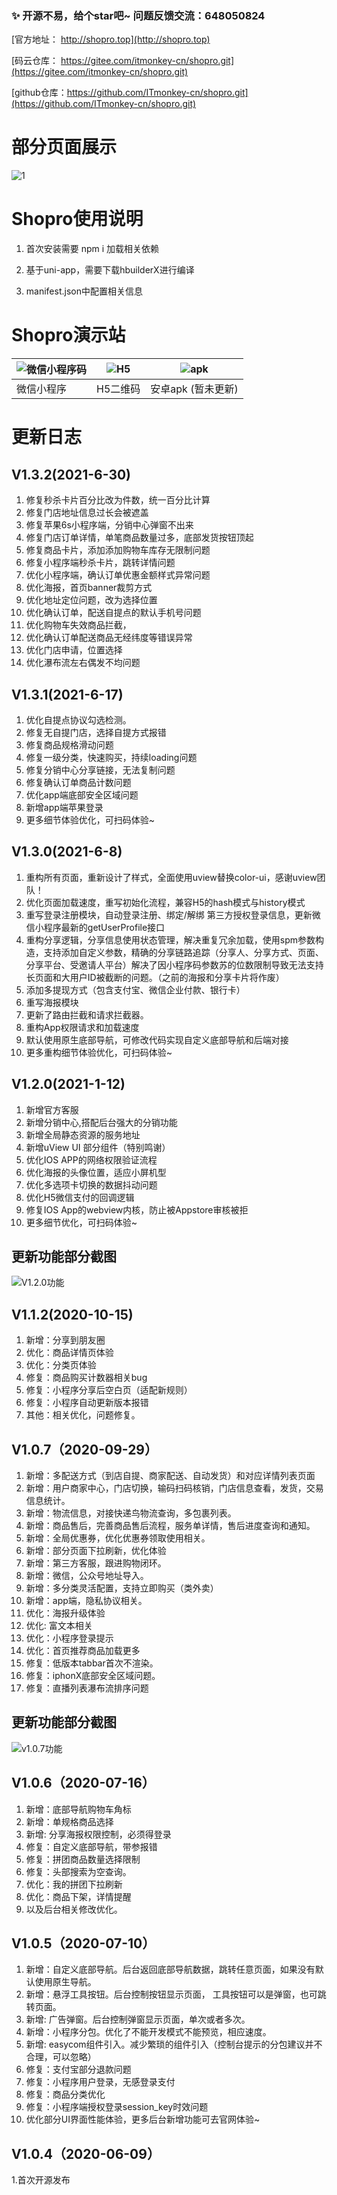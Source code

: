 



###  :sparkles: 开源不易，给个star吧~  问题反馈交流：648050824

 

[官方地址： http://shopro.top](http://shopro.top)

[码云仓库： https://gitee.com/itmonkey-cn/shopro.git](https://gitee.com/itmonkey-cn/shopro.git)

[github仓库：https://github.com/ITmonkey-cn/shopro.git](https://github.com/ITmonkey-cn/shopro.git)


# 部分页面展示
![1](https://images.gitee.com/uploads/images/2020/0710/162852_71fb79d2_2264724.jpeg "b1.jpg")

# Shopro使用说明

1. 首次安装需要 npm i 加载相关依赖 

2. 基于uni-app，需要下载hbuilderX进行编译

3. manifest.json中配置相关信息

    

# Shopro演示站

| ![微信小程序码](https://shopro-1253949872.cos.ap-beijing.myqcloud.com/dcloud/wx_code.jpg "微信小程序码") | ![H5](https://images.gitee.com/uploads/images/2021/0617/185217_860d0be2_2264724.png "H5.png") | ![apk](https://www.fastadmin.net/addons/qrcode/index/build?text=https://www.fastadmin.net/app/shopro.html&logo=android "apk_code.png") |
|------------------------------------------------- | ---------------------------------------- | ---------------------------------- |
| 微信小程序                                        | H5二维码                                 |  安卓apk (暂未更新)                                  |




# 更新日志
## V1.3.2(2021-6-30)
1. 修复秒杀卡片百分比改为件数，统一百分比计算 
2. 修复门店地址信息过长会被遮盖
3. 修复苹果6s小程序端，分销中心弹窗不出来
4. 修复门店订单详情，单笔商品数量过多，底部发货按钮顶起
5. 修复商品卡片，添加添加购物车库存无限制问题
6. 修复小程序端秒杀卡片，跳转详情问题
7. 优化小程序端，确认订单优惠金额样式异常问题
8. 优化海报，首页banner裁剪方式 
9. 优化地址定位问题，改为选择位置
10. 优化确认订单，配送自提点的默认手机号问题
11. 优化购物车失效商品拦截，
12. 优化确认订单配送商品无经纬度等错误异常
13. 优化门店申请，位置选择
14. 优化瀑布流左右偶发不均问题


## V1.3.1(2021-6-17)
1. 优化自提点协议勾选检测。
2. 修复无自提门店，选择自提方式报错
3. 修复商品规格滑动问题
4. 修复一级分类，快速购买，持续loading问题
5. 修复分销中心分享链接，无法复制问题
6. 修复确认订单商品计数问题
7. 优化app端底部安全区域问题
8. 新增app端苹果登录
9. 更多细节体验优化，可扫码体验~

## V1.3.0(2021-6-8)
1. 重构所有页面，重新设计了样式，全面使用uview替换color-ui，感谢uview团队！
2. 优化页面加载速度，重写初始化流程，兼容H5的hash模式与history模式
3. 重写登录注册模块，自动登录注册、绑定/解绑 第三方授权登录信息，更新微信小程序最新的getUserProfile接口
4. 重构分享逻辑，分享信息使用状态管理，解决重复冗余加载，使用spm参数构造，支持添加自定义参数，精确的分享链路追踪（分享人、分享方式、页面、分享平台、受邀请人平台）解决了因小程序码参数苏的位数限制导致无法支持长页面和大用户ID被截断的问题。（之前的海报和分享卡片将作废）
5. 添加多提现方式（包含支付宝、微信企业付款、银行卡）
6. 重写海报模块
7. 更新了路由拦截和请求拦截器。
8. 重构App权限请求和加载速度
9. 默认使用原生底部导航，可修改代码实现自定义底部导航和后端对接
10. 更多重构细节体验优化，可扫码体验~


## V1.2.0(2021-1-12)
1. 新增官方客服
2. 新增分销中心,搭配后台强大的分销功能
3. 新增全局静态资源的服务地址
4. 新增uView UI 部分组件（特别鸣谢）
5. 优化IOS APP的网络权限验证流程
6. 优化海报的头像位置，适应小屏机型
7. 优化多选项卡切换的数据抖动问题
8. 优化H5微信支付的回调逻辑
7. 修复IOS App的webview内核，防止被Appstore审核被拒
8. 更多细节优化，可扫码体验~
## 更新功能部分截图
![V1.2.0功能](https://images.gitee.com/uploads/images/2021/0112/182440_a691a92b_2264724.png "some.png")


## V1.1.2(2020-10-15)
1. 新增：分享到朋友圈
2. 优化：商品详情页体验
3. 优化：分类页体验
4. 修复：商品购买计数器相关bug
5. 修复：小程序分享后空白页（适配新规则）
6. 修复：小程序自动更新版本报错
7. 其他：相关优化，问题修复。


## V1.0.7（2020-09-29）
1. 新增：多配送方式（到店自提、商家配送、自动发货）和对应详情列表页面
2. 新增：用户商家中心，门店切换，输码扫码核销，门店信息查看，发货，交易信息统计。
3. 新增：物流信息，对接快递鸟物流查询，多包裹列表。
4. 新增：商品售后，完善商品售后流程，服务单详情，售后进度查询和通知。
5. 新增：全局优惠券，优化优惠券领取使用相关。
6. 新增：部分页面下拉刷新，优化体验
7. 新增：第三方客服，跟进购物闭环。
8. 新增：微信，公众号地址导入。
9. 新增：多分类灵活配置，支持立即购买（类外卖）
10. 新增：app端，隐私协议相关。
11. 优化：海报升级体验
12. 优化: 富文本相关
14. 优化：小程序登录提示
15. 优化：首页推荐商品加载更多
16. 修复：低版本tabbar首次不渲染。
17. 修复：iphonX底部安全区域问题。
18. 修复：直播列表瀑布流排序问题
## 更新功能部分截图
![v1.0.7功能](https://images.gitee.com/uploads/images/2020/0929/161907_1de1deff_2264724.png "04.png")



## V1.0.6（2020-07-16）
1. 新增：底部导航购物车角标
2. 新增：单规格商品选择
3. 新增: 分享海报权限控制，必须得登录
4. 修复：自定义底部导航，带参报错
5. 修复：拼团商品数量选择限制
6. 修复：头部搜索为空查询。
7. 优化：我的拼团下拉刷新
8. 优化：商品下架，详情提醒
9. 以及后台相关修改优化。


## V1.0.5（2020-07-10）
1. 新增：自定义底部导航。后台返回底部导航数据，跳转任意页面，如果没有默认使用原生导航。
2. 新增：悬浮工具按钮。后台控制按钮显示页面， 工具按钮可以是弹窗，也可跳转页面。
3. 新增: 广告弹窗。后台控制弹窗显示页面，单次或者多次。
4. 新增：小程序分包。优化了不能开发模式不能预览，相应速度。
5. 新增: easycom组件引入。减少繁琐的组件引入（控制台提示的分包建议并不合理，可以忽略）
6. 修复：支付宝部分退款问题
7. 修复：小程序用户登录，无感登录支付
8. 修复：商品分类优化
9. 修复：小程序端授权登录session_key时效问题
10. 优化部分UI界面性能体验，更多后台新增功能可去官网体验~

## V1.0.4（2020-06-09）
1.首次开源发布




